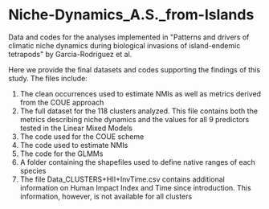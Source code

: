 # Niche-Dynamics_A.S._from-Islands
Data and codes for the analyses implemented in "Patterns and drivers of climatic niche dynamics during biological invasions of island-endemic tetrapods" by Garcia-Rodriguez et al.

Here we provide the final datasets and codes supporting the findings of this study. The files include:

   1. The clean occurrences used to estimate NMIs as well as metrics derived from the COUE approach 
   2. The full dataset for the 118 clusters analyzed. This file contains both the metrics describing niche dynamics and 
   the values for all 9 predictors tested in the Linear Mixed Models
   3. The code used for the COUE scheme
   4. The code used to estimate NMIs
   5. The code for the GLMMs
   6. A folder containing the shapefiles used to define native ranges of each species
   7. The file Data_CLUSTERS+HII+InvTime.csv contains additional information on Human Impact Index and Time since introduction. This information,           however, is not available for all clusters
